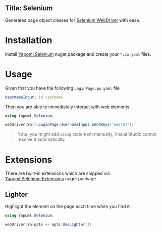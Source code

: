 Title: Selenium
---

Generates page object classes for [Selenium WebDriver](https://selenium.dev) with ease.

# Installation
Install [Yapoml.Selenium](https://www.nuget.org/packages/Yapoml.Selenium) nuget package and create your `*.po.yaml` files.

# Usage
Given that you have the following `LoginPage.po.yaml` file

```yaml
UsernameInput: id username
```

Then you are able to immediately interact with web elements

```csharp
using Yapoml.Selenium;

webDriver.Ya().LoginPage.UsernameInput.SendKeys("user01");
```

> Note: you might add `using` statement manually, Visual Studio cannot resolve it automatically.

# Extensions

There are built-in extensions which are shipped via [Yapoml.Selenium.Extensions](https://www.nuget.org/packages/Yapoml.Selenium.Extensions) nuget package.

## Lighter

Highlight the element on the page each time when you find it.

```csharp
using Yapoml.Selenium;

webDriver.Ya(opts => opts.UseLighter())
```